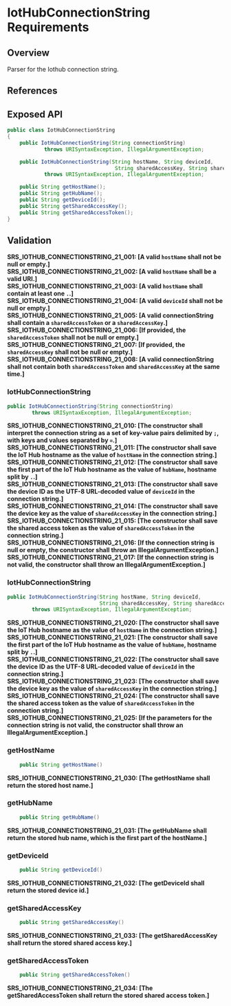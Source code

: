 # IotHubConnectionString Requirements

## Overview

Parser for the Iothub connection string.

## References

## Exposed API

```java
public class IotHubConnectionString
{
    public IotHubConnectionString(String connectionString) 
            throws URISyntaxException, IllegalArgumentException;

    public IotHubConnectionString(String hostName, String deviceId,
                                   String sharedAccessKey, String sharedAccessToken)
            throws URISyntaxException, IllegalArgumentException;

    public String getHostName();
    public String getHubName();
    public String getDeviceId();
    public String getSharedAccessKey();
    public String getSharedAccessToken();
}
```

## Validation
**SRS_IOTHUB_CONNECTIONSTRING_21_001: [**A valid `hostName` shall not be null or empty.**]**  
**SRS_IOTHUB_CONNECTIONSTRING_21_002: [**A valid `hostName` shall be a valid URI.**]**  
**SRS_IOTHUB_CONNECTIONSTRING_21_003: [**A valid `hostName` shall contain at least one `.`.**]**  
**SRS_IOTHUB_CONNECTIONSTRING_21_004: [**A valid `deviceId` shall not be null or empty.**]**  
**SRS_IOTHUB_CONNECTIONSTRING_21_005: [**A valid connectionString shall contain a `sharedAccessToken` or a `sharedAccessKey`.**]**  
**SRS_IOTHUB_CONNECTIONSTRING_21_006: [**If provided, the `sharedAccessToken` shall not be null or empty.**]**  
**SRS_IOTHUB_CONNECTIONSTRING_21_007: [**If provided, the `sharedAccessKey` shall not be null or empty.**]**  
**SRS_IOTHUB_CONNECTIONSTRING_21_008: [**A valid connectionString shall not contain both `sharedAccessToken` and `sharedAccessKey` at the same time.**]**  


### IotHubConnectionString
```java
public IotHubConnectionString(String connectionString) 
        throws URISyntaxException, IllegalArgumentException;
```
**SRS_IOTHUB_CONNECTIONSTRING_21_010: [**The constructor shall interpret the connection string as a set of key-value pairs delimited by `;`, with keys and values separated by `=`.**]**  
**SRS_IOTHUB_CONNECTIONSTRING_21_011: [**The constructor shall save the IoT Hub hostname as the value of `hostName` in the connection string.**]**  
**SRS_IOTHUB_CONNECTIONSTRING_21_012: [**The constructor shall save the first part of the IoT Hub hostname as the value of `hubName`, hostname split by `.`.**]**  
**SRS_IOTHUB_CONNECTIONSTRING_21_013: [**The constructor shall save the device ID as the UTF-8 URL-decoded value of `deviceId` in the connection string.**]**  
**SRS_IOTHUB_CONNECTIONSTRING_21_014: [**The constructor shall save the device key as the value of `sharedAccessKey` in the connection string.**]**  
**SRS_IOTHUB_CONNECTIONSTRING_21_015: [**The constructor shall save the shared access token as the value of `sharedAccessToken` in the connection string.**]**  
**SRS_IOTHUB_CONNECTIONSTRING_21_016: [**If the connection string is null or empty, the constructor shall throw an IllegalArgumentException.**]**  
**SRS_IOTHUB_CONNECTIONSTRING_21_017: [**If the connection string is not valid, the constructor shall throw an IllegalArgumentException.**]**  

### IotHubConnectionString
```java
public IotHubConnectionString(String hostName, String deviceId, 
                              String sharedAccessKey, String sharedAccessToken) 
        throws URISyntaxException, IllegalArgumentException;
```
**SRS_IOTHUB_CONNECTIONSTRING_21_020: [**The constructor shall save the IoT Hub hostname as the value of `hostName` in the connection string.**]**  
**SRS_IOTHUB_CONNECTIONSTRING_21_021: [**The constructor shall save the first part of the IoT Hub hostname as the value of `hubName`, hostname split by `.`.**]**  
**SRS_IOTHUB_CONNECTIONSTRING_21_022: [**The constructor shall save the device ID as the UTF-8 URL-decoded value of `deviceId` in the connection string.**]**  
**SRS_IOTHUB_CONNECTIONSTRING_21_023: [**The constructor shall save the device key as the value of `sharedAccessKey` in the connection string.**]**  
**SRS_IOTHUB_CONNECTIONSTRING_21_024: [**The constructor shall save the shared access token as the value of `sharedAccessToken` in the connection string.**]**  
**SRS_IOTHUB_CONNECTIONSTRING_21_025: [**If the parameters for the connection string is not valid, the constructor shall throw an IllegalArgumentException.**]**  

### getHostName
```java
    public String getHostName()
```
**SRS_IOTHUB_CONNECTIONSTRING_21_030: [**The getHostName shall return the stored host name.**]**  

### getHubName
```java
    public String getHubName()
```
**SRS_IOTHUB_CONNECTIONSTRING_21_031: [**The getHubName shall return the stored hub name, which is the first part of the hostName.**]**  

### getDeviceId
```java
    public String getDeviceId()
```
**SRS_IOTHUB_CONNECTIONSTRING_21_032: [**The getDeviceId shall return the stored device id.**]**  

### getSharedAccessKey
```java
    public String getSharedAccessKey()
```
**SRS_IOTHUB_CONNECTIONSTRING_21_033: [**The getSharedAccessKey shall return the stored shared access key.**]**  

### getSharedAccessToken
```java
    public String getSharedAccessToken()
```
**SRS_IOTHUB_CONNECTIONSTRING_21_034: [**The getSharedAccessToken shall return the stored shared access token.**]**  
